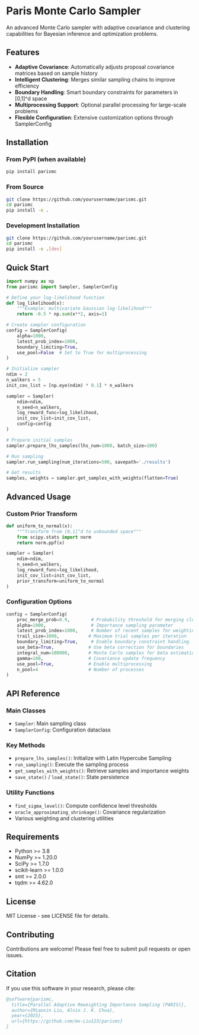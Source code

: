 # Paris Monte Carlo Sampler

An advanced Monte Carlo sampler with adaptive covariance and clustering capabilities for Bayesian inference and optimization problems.

## Features

- **Adaptive Covariance**: Automatically adjusts proposal covariance matrices based on sample history
- **Intelligent Clustering**: Merges similar sampling chains to improve efficiency
- **Boundary Handling**: Smart boundary constraints for parameters in [0,1]^d space
- **Multiprocessing Support**: Optional parallel processing for large-scale problems
- **Flexible Configuration**: Extensive customization options through SamplerConfig

## Installation

### From PyPI (when available)
```bash
pip install parismc
```

### From Source
```bash
git clone https://github.com/yourusername/parismc.git
cd parismc
pip install -e .
```

### Development Installation
```bash
git clone https://github.com/yourusername/parismc.git
cd parismc
pip install -e .[dev]
```

## Quick Start

```python
import numpy as np
from parismc import Sampler, SamplerConfig

# Define your log-likelihood function
def log_likelihood(x):
    """Example: multivariate Gaussian log-likelihood"""
    return -0.5 * np.sum(x**2, axis=1)

# Create sampler configuration
config = SamplerConfig(
    alpha=1000,
    latest_prob_index=1000,
    boundary_limiting=True,
    use_pool=False  # Set to True for multiprocessing
)

# Initialize sampler
ndim = 2
n_walkers = 5
init_cov_list = [np.eye(ndim) * 0.1] * n_walkers

sampler = Sampler(
    ndim=ndim,
    n_seed=n_walkers,
    log_reward_func=log_likelihood,
    init_cov_list=init_cov_list,
    config=config
)

# Prepare initial samples
sampler.prepare_lhs_samples(lhs_num=1000, batch_size=100)

# Run sampling
sampler.run_sampling(num_iterations=500, savepath='./results')

# Get results
samples, weights = sampler.get_samples_with_weights(flatten=True)
```

## Advanced Usage

### Custom Prior Transform

```python
def uniform_to_normal(x):
    """Transform from [0,1]^d to unbounded space"""
    from scipy.stats import norm
    return norm.ppf(x)

sampler = Sampler(
    ndim=ndim,
    n_seed=n_walkers,
    log_reward_func=log_likelihood,
    init_cov_list=init_cov_list,
    prior_transform=uniform_to_normal
)
```

### Configuration Options

```python
config = SamplerConfig(
    proc_merge_prob=0.9,        # Probability threshold for merging clusters
    alpha=1000,                 # Importance sampling parameter
    latest_prob_index=1000,     # Number of recent samples for weighting
    trail_size=1000,           # Maximum trial samples per iteration
    boundary_limiting=True,     # Enable boundary constraint handling
    use_beta=True,             # Use beta correction for boundaries
    integral_num=100000,       # Monte Carlo samples for beta estimation
    gamma=100,                 # Covariance update frequency
    use_pool=True,             # Enable multiprocessing
    n_pool=4                   # Number of processes
)
```

## API Reference

### Main Classes

- `Sampler`: Main sampling class
- `SamplerConfig`: Configuration dataclass

### Key Methods

- `prepare_lhs_samples()`: Initialize with Latin Hypercube Sampling
- `run_sampling()`: Execute the sampling process
- `get_samples_with_weights()`: Retrieve samples and importance weights
- `save_state()` / `load_state()`: State persistence

### Utility Functions

- `find_sigma_level()`: Compute confidence level thresholds
- `oracle_approximating_shrinkage()`: Covariance regularization
- Various weighting and clustering utilities

## Requirements

- Python >= 3.8
- NumPy >= 1.20.0
- SciPy >= 1.7.0
- scikit-learn >= 1.0.0
- smt >= 2.0.0
- tqdm >= 4.62.0

## License

MIT License - see LICENSE file for details.

## Contributing

Contributions are welcome! Please feel free to submit pull requests or open issues.

## Citation

If you use this software in your research, please cite:

```bibtex
@software{parismc,
  title={Parallel Adaptive Reweighting Importance Sampling (PARIS)},
  author={Miaoxin Liu, Alvin J. K. Chua},
  year={2025},
  url={https://github.com/mx-Liu123/parismc}
}

```
